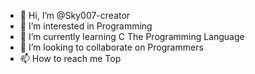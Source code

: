 - 👋 Hi, I’m @Sky007-creator
- 👀 I’m interested in Programming
- 🌱 I’m currently learning C The Programming Language
- 💞️ I’m looking to collaborate on Programmers
- 📫 How to reach me Top

<!---
Sky007-creator/Sky007-creator is a ✨ special ✨ repository because its `README.md` (this file) appears on your GitHub profile.
You can click the Preview link to take a look at your changes.
--->
